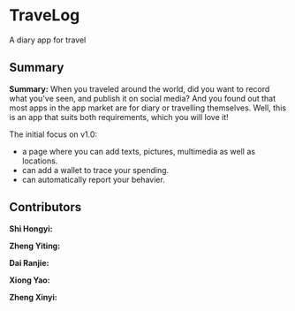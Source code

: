# TraveLog

A diary app for travel

## Summary

**Summary:** When you traveled around the world, did you want to record what you've seen, and publish it on social media? And you found out that most apps in the app market are for diary or travelling themselves. Well, this is an app that suits both requirements, which you will love it!

The initial focus on v1.0:
* a page where you can add texts, pictures, multimedia as well as locations.
* can add a wallet to trace your spending.
* can automatically report your behavier.

## Contributors
**Shi Hongyi:**

**Zheng Yiting:**

**Dai Ranjie:**

**Xiong Yao:**

**Zheng Xinyi:**



